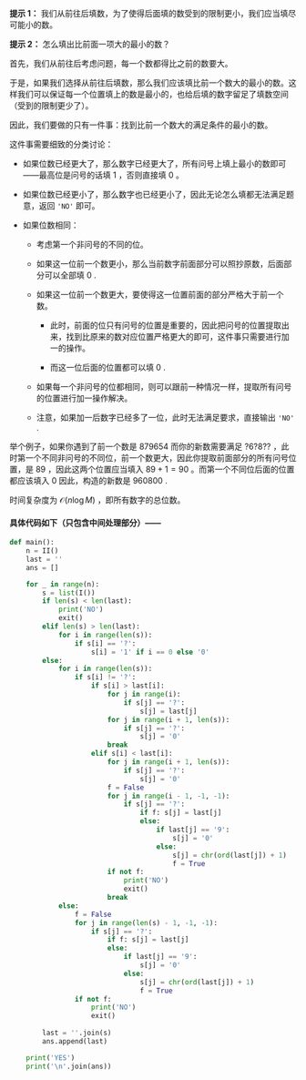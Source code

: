 **提示 1：** 我们从前往后填数，为了使得后面填的数受到的限制更小，我们应当填尽可能小的数。

**提示 2：** 怎么填出比前面一项大的最小的数？

首先，我们从前往后考虑问题，每一个数都得比之前的数要大。

于是，如果我们选择从前往后填数，那么我们应该填比前一个数大的最小的数。这样我们可以保证每一个位置填上的数是最小的，也给后填的数字留足了填数空间（受到的限制更少了）。

因此，我们要做的只有一件事：找到比前一个数大的满足条件的最小的数。

这件事需要细致的分类讨论：

- 如果位数已经更大了，那么数字已经更大了，所有问号上填上最小的数即可——最高位是问号的话填 $1$ ，否则直接填 $0$ 。

- 如果位数已经更小了，那么数字也已经更小了，因此无论怎么填都无法满足题意，返回 `'NO'` 即可。

- 如果位数相同：

    - 考虑第一个非问号的不同的位。

    - 如果这一位前一个数更小，那么当前数字前面部分可以照抄原数，后面部分可以全部填 $0$ .

    - 如果这一位前一个数更大，要使得这一位置前面的部分严格大于前一个数。

        - 此时，前面的位只有问号的位置是重要的，因此把问号的位置提取出来，找到比原来的数对应位置严格更大的即可，这件事只需要进行加一的操作。
    
        - 而这一位后面的位置都可以填 $0$ .

    - 如果每一个非问号的位都相同，则可以跟前一种情况一样，提取所有问号的位置进行加一操作解决。

    - 注意，如果加一后数字已经多了一位，此时无法满足要求，直接输出 `'NO'` .

举个例子，如果你遇到了前一个数是 $879654$ 而你的新数需要满足 $?6?8??$ ，此时第一个不同非问号的不同位，前一个数更大，因此你提取前面部分的所有问号位置，是 $89$ ，因此这两个位置应当填入 $89+1=90$ 。而第一个不同位后面的位置都应该填入 $0$ 因此，构造的新数是 $960800$ .

时间复杂度为 $\mathcal{O}(n\log M)$ ，即所有数字的总位数。

#### 具体代码如下（只包含中间处理部分）——

```Python []
def main():
    n = II()
    last = ''
    ans = []

    for _ in range(n):
        s = list(I())
        if len(s) < len(last):
            print('NO')
            exit()
        elif len(s) > len(last):
            for i in range(len(s)):
                if s[i] == '?':
                    s[i] = '1' if i == 0 else '0'
        else:
            for i in range(len(s)):
                if s[i] != '?':
                    if s[i] > last[i]:
                        for j in range(i):
                            if s[j] == '?':
                                s[j] = last[j]
                        for j in range(i + 1, len(s)):
                            if s[j] == '?':
                                s[j] = '0'
                        break
                    elif s[i] < last[i]:
                        for j in range(i + 1, len(s)):
                            if s[j] == '?':
                                s[j] = '0'
                        f = False
                        for j in range(i - 1, -1, -1):
                            if s[j] == '?':
                                if f: s[j] = last[j]
                                else:
                                    if last[j] == '9':
                                        s[j] = '0'
                                    else:
                                        s[j] = chr(ord(last[j]) + 1)
                                        f = True
                        if not f:
                            print('NO')
                            exit()
                        break
            else:
                f = False
                for j in range(len(s) - 1, -1, -1):
                    if s[j] == '?':
                        if f: s[j] = last[j]
                        else:
                            if last[j] == '9':
                                s[j] = '0'
                            else:
                                s[j] = chr(ord(last[j]) + 1)
                                f = True
                if not f:
                    print('NO')
                    exit()
        
        last = ''.join(s)
        ans.append(last)

    print('YES')
    print('\n'.join(ans))
```